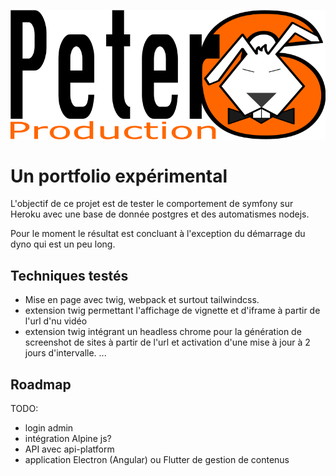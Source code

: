 ![logo](peter6prod.png)

# Un portfolio expérimental

L'objectif de ce projet est de tester le comportement de symfony sur Heroku avec une base de donnée postgres et des automatismes nodejs.

Pour le moment le résultat est concluant à l'exception du démarrage du dyno qui est un peu long.

## Techniques testés
- Mise en page avec twig, webpack et surtout tailwindcss.
- extension twig permettant l'affichage de vignette et d'iframe à partir de l'url d'nu vidéo
- extension twig intégrant un headless chrome pour la génération de screenshot de sites à partir de l'url et activation d'une mise à jour à 2 jours d'intervalle.
...
  
## Roadmap

TODO:
- login admin
- intégration Alpine js?
- API avec api-platform
- application Electron (Angular) ou Flutter de gestion de contenus
